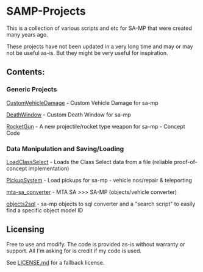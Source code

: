 # SAMP-Projects

This is a collection of various scripts and etc for SA-MP that were created many years ago.

These projects have not been updated in a very long time and may or may not be useful as-is. But they might be very useful for inspiration.

## Contents:

### Generic Projects

[CustomVehicleDamage](https://github.com/Ryder17z/SAMP-Projects/tree/main/CustomVehicleDamage) - Custom Vehicle Damage for sa-mp

[DeathWindow](https://github.com/Ryder17z/SAMP-Projects/tree/main/DeathWindow) - Custom Death Window for sa-mp

[RocketGun](https://github.com/Ryder17z/SAMP-Projects/tree/main/RocketGun) - A new projectile/rocket type weapon for sa-mp - Concept Code

### Data Manipulation and Saving/Loading

[LoadClassSelect](https://github.com/Ryder17z/SAMP-Projects/tree/main/LoadClassSelect) - Loads the Class Select data from a file (reliable proof-of-concept implementation)

[PickupSystem](https://github.com/Ryder17z/SAMP-Projects/tree/main/PickupSystem) - Load pickups for sa-mp - vehicle nos/repair & teleporting

[mta-sa_converter](https://github.com/Ryder17z/SAMP-Projects/tree/main/mta-sa_converter) - MTA SA >>> SA-MP (objects/vehicle converter)

[objects2sql](https://github.com/Ryder17z/SAMP-Projects/tree/main/objects2sql) - sa-mp objects to sql converter and a "search script" to easily find a specific object model ID

## Licensing

Free to use and modify. The code is provided as-is without warranty or support.
All I'm asking for is credit if my code is used.

See [LICENSE.md](https://github.com/Ryder17z/SAMP-Projects/tree/main/LICENSE.md) for a fallback license.